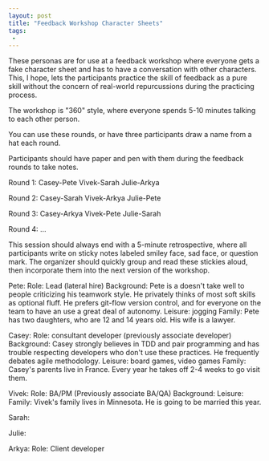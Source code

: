 ```yaml
---
layout: post
title: "Feedback Workshop Character Sheets"
tags:
 -
---
```


These personas are for use at a feedback workshop where everyone gets a fake character sheet and has to have a conversation with other characters. This, I hope, lets the participants practice the skill of feedback as a pure skill without the concern of real-world repurcussions during the practicing process.

The workshop is "360" style, where everyone spends 5-10 minutes talking to each other person.

You can use these rounds, or have three participants draw a name from a hat each round.

Participants should have paper and pen with them during the feedback rounds to take notes.

Round 1:
Casey-Pete
Vivek-Sarah
Julie-Arkya

Round 2:
Casey-Sarah
Vivek-Arkya
Julie-Pete

Round 3:
Casey-Arkya
Vivek-Pete
Julie-Sarah

Round 4:
...




This session should always end with a 5-minute retrospective, where all participants write on sticky notes labeled smiley face, sad face, or question mark. The organizer should quickly group and read these stickies aloud, then incorporate them into the next version of the workshop.

Pete:
Role: Lead (lateral hire)
Background: Pete is a doesn't take well to people criticizing his teamwork style. He privately thinks of most soft skills as optional fluff. He prefers git-flow version control, and for everyone on the team to have an use a great deal of autonomy.
Leisure: jogging
Family: Pete has two daughters, who are 12 and 14 years old. His wife is a lawyer.

Casey:
Role: consultant developer (previously associate developer)
Background: Casey strongly believes in TDD and pair programming and has trouble respecting developers who don't use these practices. He frequently debates agile methodology.
Leisure: board games, video games
Family: Casey's parents live in France. Every year he takes off 2-4 weeks to go visit them.

Vivek:
Role: BA/PM (Previously associate BA/QA)
Background:
Leisure:
Family: Vivek's family lives in Minnesota. He is going to be married this year.

Sarah:

Julie:

Arkya:
Role: Client developer

